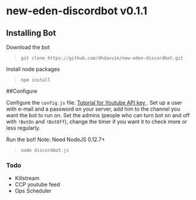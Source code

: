 # new-eden-discordbot v0.1.1

## Installing Bot

Download the bot  
> `git clone https://github.com/dhdavvie/new-eden-discordbot.git`

Install node packages  
> `npm install`

##Configure

Configure the `config.js` file. [Tutorial for Youtube API key ](https://www.youtube.com/watch?v=Im69kzhpR3I). Set up a user with e-mail and a password on your server, add him to the channel you want the bot to run on. Set the admins (people who can turn bot on and off with `!BotOn` and `!BotOff`), change the timer if you want it to check more or less regularly.

Run the bot! Note: Need NodeJS 0.12.7+
> `node discordbot.js`

### Todo
- Killstream
- CCP youtube feed
- Ops Scheduler
